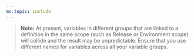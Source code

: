 ```yaml
---
ms.topic: include
---
```


> **Note:** At present, variables in different groups that are linked to a definition in the same scope (such as Release or Environment scope) will collide
  and the result may be unpredictable. Ensure that you use different names for variables across all your variable groups. 
